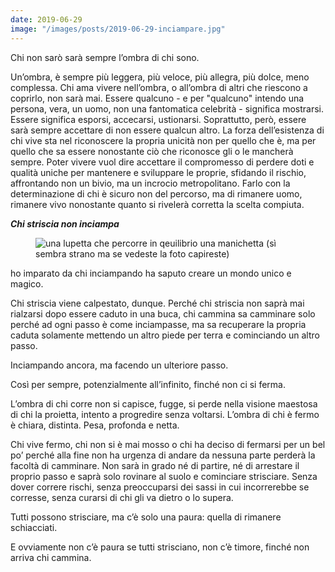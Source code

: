 ```yaml
---
date: 2019-06-29
image: "/images/posts/2019-06-29-inciampare.jpg"
---
```

Chi non sarò sarà sempre l’ombra di chi sono.

Un’ombra, è sempre più leggera, più veloce, più allegra, più dolce, meno complessa. Chi ama vivere nell’ombra, o all’ombra di altri che riescono a coprirlo, non sarà mai. Essere qualcuno - e per "qualcuno" intendo una persona, vera, un uomo, non una fantomatica celebrità - significa mostrarsi.<!--more--> Essere significa esporsi, accecarsi, ustionarsi. Soprattutto, però, essere sarà sempre accettare di non essere qualcun altro. La forza dell’esistenza di chi vive sta nel riconoscere la propria unicità non per quello che è, ma per quello che sa essere nonostante ciò che riconosce gli o le mancherà sempre. Poter vivere vuol dire accettare il compromesso di perdere doti e qualità uniche per mantenere e sviluppare le proprie, sfidando il rischio, affrontando non un bivio, ma un incrocio metropolitano. Farlo con la determinazione di chi è sicuro non del percorso, ma di rimanere uomo, rimanere vivo nonostante quanto si rivelerà corretta la scelta compiuta.

_**Chi striscia non inciampa**_

<figure>
  <img class="u-photo" src"{{ page.image }}" alt="una lupetta che percorre in qeuilibrio una manichetta (sì sembra strano ma se vedeste la foto capireste)">
</figure>

ho imparato da chi inciampando ha saputo creare un mondo unico e magico.

Chi striscia viene calpestato, dunque. Perché chi striscia non saprà mai rialzarsi dopo essere caduto in una buca, chi cammina sa camminare solo perché ad ogni passo è come inciampasse, ma sa recuperare la propria caduta solamente mettendo un altro piede per terra e cominciando un altro passo.

Inciampando ancora, ma facendo un ulteriore passo.

Così per sempre, potenzialmente all’infinito, finché non ci si ferma.

L’ombra di chi corre non si capisce, fugge, si perde nella visione maestosa di chi la proietta, intento a progredire senza voltarsi. L’ombra di chi è fermo è chiara, distinta. Pesa, profonda e netta.

Chi vive fermo, chi non si è mai mosso o chi ha deciso di fermarsi per un bel po’ perché alla fine non ha urgenza di andare da nessuna parte perderà la facoltà di camminare. Non sarà in grado né di partire, né di arrestare il proprio passo e saprà solo rovinare al suolo e cominciare strisciare. Senza dover correre rischi, senza preoccuparsi dei sassi in cui incorrerebbe se corresse, senza curarsi di chi gli va dietro o lo supera.

Tutti possono strisciare, ma c’è solo una paura: quella di rimanere schiacciati.

E ovviamente non c’è paura se tutti strisciano, non c’è timore, finché non arriva chi cammina.
